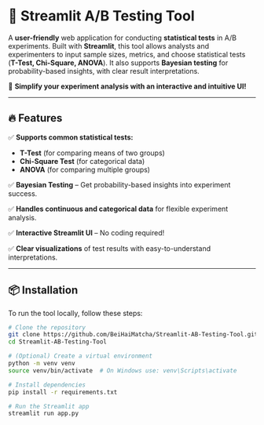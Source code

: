 # 🎯 Streamlit A/B Testing Tool

A **user-friendly** web application for conducting **statistical tests** in A/B experiments. Built with **Streamlit**, this tool allows analysts and experimenters to input sample sizes, metrics, and choose statistical tests (**T-Test, Chi-Square, ANOVA**). It also supports **Bayesian testing** for probability-based insights, with clear result interpretations.

🚀 **Simplify your experiment analysis with an interactive and intuitive UI!**

---

## 🔥 Features
✅ **Supports common statistical tests:**  
   - **T-Test** (for comparing means of two groups)  
   - **Chi-Square Test** (for categorical data)  
   - **ANOVA** (for comparing multiple groups)  
   
✅ **Bayesian Testing** – Get probability-based insights into experiment success.  

✅ **Handles continuous and categorical data** for flexible experiment analysis.  

✅ **Interactive Streamlit UI** – No coding required!  

✅ **Clear visualizations** of test results with easy-to-understand interpretations.  

---

## 📦 Installation

To run the tool locally, follow these steps:

```bash
# Clone the repository
git clone https://github.com/BeiHaiMatcha/Streamlit-AB-Testing-Tool.git
cd Streamlit-AB-Testing-Tool

# (Optional) Create a virtual environment
python -m venv venv
source venv/bin/activate  # On Windows use: venv\Scripts\activate

# Install dependencies
pip install -r requirements.txt

# Run the Streamlit app
streamlit run app.py
